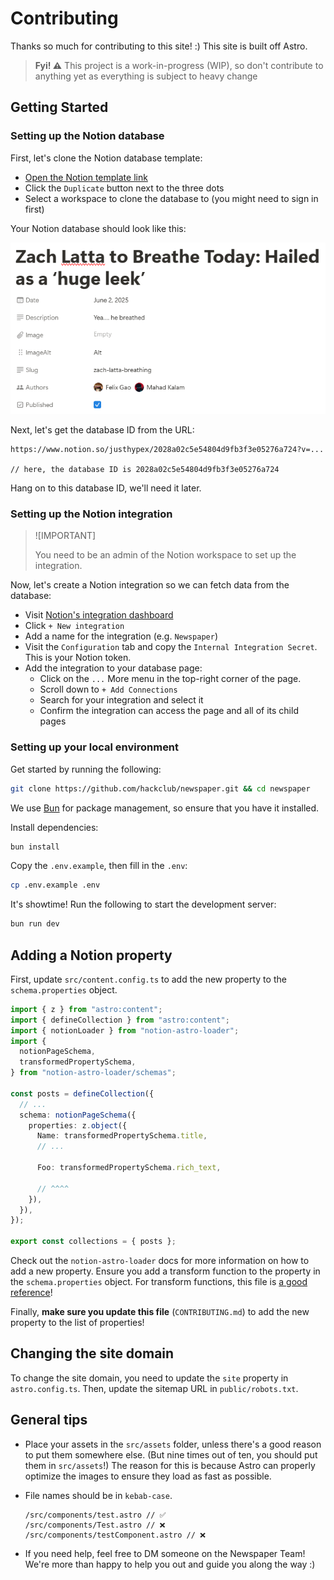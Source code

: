 # Contributing

Thanks so much for contributing to this site! :) This site is built off Astro.

> **Fyi! ⚠️** This project is a work-in-progress (WIP), so don't contribute to anything yet as everything is subject to heavy change

## Getting Started

### Setting up the Notion database

First, let's clone the Notion database template:

- [Open the Notion template link](https://justhypex.notion.site/2068a02c5e54801fa518d851f20d04a0?v=2068a02c5e5481788205000c3b00c66f&source=copy_link)
- Click the `Duplicate` button next to the three dots
- Select a workspace to clone the database to (you might need to sign in first)

Your Notion database should look like this:

![Notion database](./.github/assets/notion.png)

Next, let's get the database ID from the URL:

```text
https://www.notion.so/justhypex/2028a02c5e54804d9fb3f3e05276a724?v=...

// here, the database ID is 2028a02c5e54804d9fb3f3e05276a724
```

Hang on to this database ID, we'll need it later.

### Setting up the Notion integration

>![IMPORTANT]
>
> You need to be an admin of the Notion workspace to set up the integration.

Now, let's create a Notion integration so we can fetch data from the database:

- Visit [Notion's integration dashboard](https://www.notion.so/profile/integrations)
- Click `+ New integration`
- Add a name for the integration (e.g. `Newspaper`)
- Visit the `Configuration` tab and copy the `Internal Integration Secret`. This is your Notion token.
- Add the integration to your database page:
  - Click on the `...` More menu in the top-right corner of the page.
  - Scroll down to `+ Add Connections`
  - Search for your integration and select it
  - Confirm the integration can access the page and all of its child pages

### Setting up your local environment

Get started by running the following:

```bash
git clone https://github.com/hackclub/newspaper.git && cd newspaper
```

We use [Bun](https://bun.sh) for package management, so ensure that you have it installed.

Install dependencies:

```bash
bun install
```

Copy the `.env.example`, then fill in the `.env`:

```bash
cp .env.example .env
```

It's showtime! Run the following to start the development server:

```bash
bun run dev
```

## Adding a Notion property

First, update `src/content.config.ts` to add the new property to the `schema.properties` object.

```ts
import { z } from "astro:content";
import { defineCollection } from "astro:content";
import { notionLoader } from "notion-astro-loader";
import {
  notionPageSchema,
  transformedPropertySchema,
} from "notion-astro-loader/schemas";

const posts = defineCollection({
  // ...
  schema: notionPageSchema({
    properties: z.object({
      Name: transformedPropertySchema.title,
      // ...

      Foo: transformedPropertySchema.rich_text,

      // ^^^^
    }),
  }),
});

export const collections = { posts };
```

Check out the `notion-astro-loader` docs for more information on how to add a new property. Ensure you add a transform function to the property in the `schema.properties` object.
For transform functions, this file is [a good reference](https://github.com/NotWoods/travel/blob/main/packages/notion-astro-loader/src/schemas/transformed-properties.ts)!

Finally, **make sure you update this file** (`CONTRIBUTING.md`) to add the new property to the list of properties!

## Changing the site domain

To change the site domain, you need to update the `site` property in `astro.config.ts`. Then, update the sitemap URL in `public/robots.txt`.

## General tips

- Place your assets in the `src/assets` folder, unless there's a good reason to put them somewhere else. (But nine times out of ten, you should put them in `src/assets`!)
  The reason for this is because Astro can properly optimize the images to ensure they load as fast as possible.
- File names should be in `kebab-case`.

  ```text
  /src/components/test.astro // ✅
  /src/components/Test.astro // ❌
  /src/components/testComponent.astro // ❌
  ```

- If you need help, feel free to DM someone on the Newspaper Team! We're more than happy to help you out and guide you along the way :)

